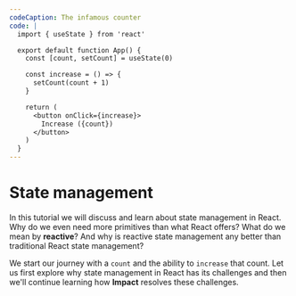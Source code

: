```yaml
---
codeCaption: The infamous counter
code: |
  import { useState } from 'react'

  export default function App() {
    const [count, setCount] = useState(0)

    const increase = () => {
      setCount(count + 1)
    }

    return (
      <button onClick={increase}>
        Increase ({count})
      </button>
    )
  }
---
```


# State management

In this tutorial we will discuss and learn about state management in React. Why do we even need more primitives than what React offers? What do we mean by **reactive**? And why is reactive state management any better than traditional React state management?

We start our journey with a `count` and the ability to `increase` that count. Let us first explore why state management in React has its challenges and then we'll continue learning how **Impact** resolves these challenges.

<ClientOnly>
 <Playground />
</ClientOnly>